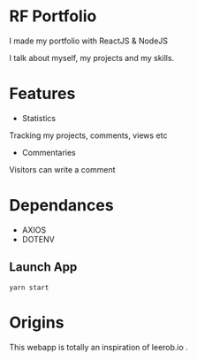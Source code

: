 # RF Portfolio

I made my portfolio with ReactJS & NodeJS

I talk about myself, my projects and my skills.

# Features

- Statistics

Tracking my projects, comments, views etc

- Commentaries

Visitors can write a comment

# Dependances

- AXIOS
- DOTENV

## Launch App

`yarn start`

# Origins

This webapp is totally an inspiration of leerob.io .
